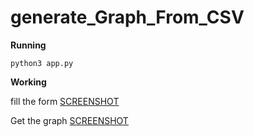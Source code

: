 # generate_Graph_From_CSV

**Running**

`python3 app.py`

**Working**

fill the form
[SCREENSHOT](inputForm.png)

Get the graph
[SCREENSHOT](outputGraph.png)
